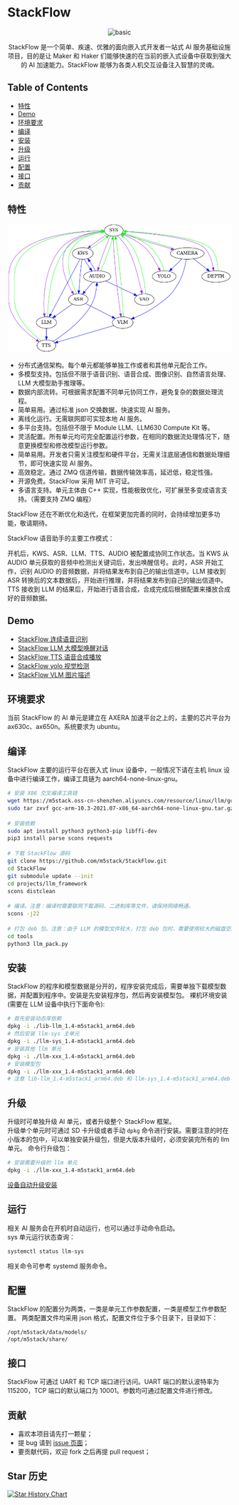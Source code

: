 # StackFlow

<p align="center"><img src="https://static-cdn.m5stack.com/resource/public/assets/m5logo2022.svg" alt="basic" width="300" height="300"></p>


<p align="center">
  StackFlow 是一个简单、疾速、优雅的面向嵌入式开发者一站式 AI 服务基础设施项目，目的是让 Maker 和 Haker 们能够快速的在当前的嵌入式设备中获取到强大的 AI 加速能力。StackFlow 能够为各类人机交互设备注入智慧的灵魂。
</p>




## Table of Contents

* [特性](#特性)
* [Demo](#demo)
* [环境要求](#环境要求)
* [编译](#编译)
* [安装](#安装)
* [升级](#升级)
* [运行](#运行)
* [配置](#配置)
* [接口](#接口)
* [贡献](#贡献)


## 特性
![](doc/assets/network.png)
* 分布式通信架构。每个单元都能够单独工作或者和其他单元配合工作。
* 多模型支持。包括但不限于语音识别、语音合成、图像识别、自然语言处理、LLM 大模型助手推理等。
* 数据内部流转。可根据需求配置不同单元协同工作，避免复杂的数据处理流程。
* 简单易用。通过标准 json 交换数据，快速实现 AI 服务。
* 离线化运行。无需联网即可实现本地 AI 服务。
* 多平台支持。包括但不限于 Module LLM、LLM630 Compute Kit 等。
* 灵活配置。所有单元均可完全配置运行参数，在相同的数据流处理情况下，随意更换模型和修改模型运行参数。
* 简单易用。开发者只需关注模型和硬件平台，无需关注底层通信和数据处理细节，即可快速实现 AI 服务。
* 高效稳定。通过 ZMQ 信道传输，数据传输效率高，延迟低，稳定性强。
* 开源免费。StackFlow 采用 MIT 许可证。
* 多语言支持。单元主体由 C++ 实现，性能极致优化，可扩展至多变成语言支持。（需要支持 ZMQ 编程）

StackFlow 还在不断优化和迭代，在框架更加完善的同时，会持续增加更多功能，敬请期待。

StackFlow 语音助手的主要工作模式：


开机后，KWS、ASR、LLM、TTS、AUDIO 被配置成协同工作状态。当 KWS 从 AUDIO 单元获取的音频中检测出关键词后，发出唤醒信号。此时，ASR 开始工作，识别 AUDIO 的音频数据，并将结果发布到自己的输出信道中。LLM 接收到 ASR 转换后的文本数据后，开始进行推理，并将结果发布到自己的输出信道中。TTS 接收到 LLM 的结果后，开始进行语音合成，合成完成后根据配置来播放合成好的音频数据。


## Demo
- [StackFlow 连续语音识别](./projects/llm_framework/README.md)
- [StackFlow LLM 大模型唤醒对话](./projects/llm_framework/README.md)
- [StackFlow TTS 语音合成播放](./projects/llm_framework/README.md)
- [StackFlow yolo 视觉检测](https://github.com/Abandon-ht/ModuleLLM_Development_Guide/tree/dev/ESP32/cpp)
- [StackFlow VLM 图片描述](https://github.com/Abandon-ht/ModuleLLM_Development_Guide/tree/dev/ESP32/cpp)

## 环境要求 ##
当前 StackFlow 的 AI 单元是建立在 AXERA 加速平台之上的，主要的芯片平台为 ax630c、ax650n。系统要求为 ubuntu。

## 编译 ##
StackFlow 主要的运行平台在嵌入式 linux 设备中，一般情况下请在主机 linux 设备中进行编译工作，编译工具链为 aarch64-none-linux-gnu。
```bash
# 安装 X86 交叉编译工具链
wget https://m5stack.oss-cn-shenzhen.aliyuncs.com/resource/linux/llm/gcc-arm-10.3-2021.07-x86_64-aarch64-none-linux-gnu.tar.gz
sudo tar zxvf gcc-arm-10.3-2021.07-x86_64-aarch64-none-linux-gnu.tar.gz -C /opt

# 安装依赖
sudo apt install python3 python3-pip libffi-dev
pip3 install parse scons requests 

# 下载 StackFlow 源码
git clone https://github.com/m5stack/StackFlow.git
cd StackFlow
git submodule update --init
cd projects/llm_framework
scons distclean

# 编译。注意：编译时需要联网下载源码、二进制库等文件，请保持网络畅通。
scons -j22

# 打包 deb 包。注意：由于 LLM 的模型文件较大，打包 deb 包时，需要使用较大的磁盘空间，建议使用 128G 以上的磁盘空间。打包时会联网下载大量二进制文件，请注意流量消耗。
cd tools
python3 llm_pack.py
```

## 安装 ##
StackFlow 的程序和模型数据是分开的，程序安装完成后，需要单独下载模型数据，并配置到程序中。安装是先安装程序包，然后再安装模型包。
裸机环境安装(需要在 LLM 设备中执行下面命令):
```bash
# 首先安装动态库依赖
dpkg -i ./lib-llm_1.4-m5stack1_arm64.deb
# 然后安装 llm-sys 主单元
dpkg -i ./llm-sys_1.4-m5stack1_arm64.deb
# 安装其他 llm 单元
dpkg -i ./llm-xxx_1.4-m5stack1_arm64.deb
# 安装模型包
dpkg -i ./llm-xxx_1.4-m5stack1_arm64.deb
# 注意 lib-llm_1.4-m5stack1_arm64.deb 和 llm-sys_1.4-m5stack1_arm64.deb 的安装顺序，其他 llm 单元和模型包的安装顺序没有要求。
```

## 升级
升级时可单独升级 AI 单元，或者升级整个 StackFlow 框架。  
升级单个单元时可通过 SD 卡升级或者手动 `dpkg` 命令进行安装。需要注意的时在小版本的包中，可以单独安装升级包，但是大版本升级时，必须安装完所有的 llm 单元。
命令行升级包：
```bash
# 安装需要升级的 llm 单元
dpkg -i ./llm-xxx_1.4-m5stack1_arm64.deb
```
[设备自动升级安装](https://docs.m5stack.com/en/guide/llm/llm/image)
## 运行 ##
相关 AI 服务会在开机时自动运行，也可以通过手动命令启动。  
sys 单元运行状态查询：
```bash
systemctl status llm-sys
```
相关命令可参考 systemd 服务命令。

## 配置 ##
StackFlow 的配置分为两类，一类是单元工作参数配置，一类是模型工作参数配置。
两类配置文件均采用 json 格式，配置文件位于多个目录下，目录如下：
```
/opt/m5stack/data/models/
/opt/m5stack/share/
```
## 接口 ##
StackFlow 可通过 UART 和 TCP 端口进行访问。UART 端口的默认波特率为 115200，TCP 端口的默认端口为 10001。参数均可通过配置文件进行修改。

## 贡献

* 喜欢本项目请先打一颗星；
* 提 bug 请到 [issue 页面](https://github.com/m5stack/StackFlow/issues)；
* 要贡献代码，欢迎 fork 之后再提 pull request；

## Star 历史

[![Star History Chart](https://api.star-history.com/svg?repos=m5stack/StackFlow&type=Date)](https://star-history.com/#m5stack/StackFlow&Date)
